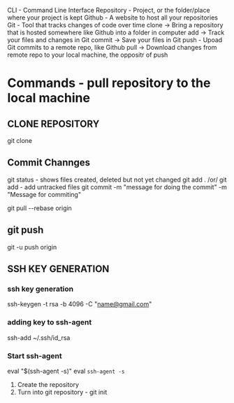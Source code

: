 CLI - Command Line Interface
Repository - Project, or the folder/place where your project is kept
Github - A website to host all your repositories
Git - Tool that tracks changes of code over time
clone -> Bring  a repository that is hosted somewhere like Github into a folder in computer
add -> Track your files and changes in Git
commit -> Save your files in Git
push - Upoad Git commits to a remote repo, like Github
pull -> Download changes from remote repo to your local machine, the oppositr of push

# Commands - pull repository to the local machine

## CLONE REPOSITORY
git clone <ssh name>
## Commit Channges
git status - shows files created, deleted but not yet changed
git add . /or/ git add <specific file name>  - add untracked files
git commit -m "message for doing the commit" -m "Message for commiting"

git pull --rebase origin

## git push
git -u push origin



## SSH KEY GENERATION
### ssh key generation
ssh-keygen -t rsa -b 4096 -C "name@gmail.com"
### adding key to ssh-agent
ssh-add ~/.ssh/id_rsa
### Start ssh-agent
eval "$(ssh-agent -s)"
eval `ssh-agent -s`




<!-- NEW REPOSITORY -->
1. Create the repository
2. Turn into git repository - git init
